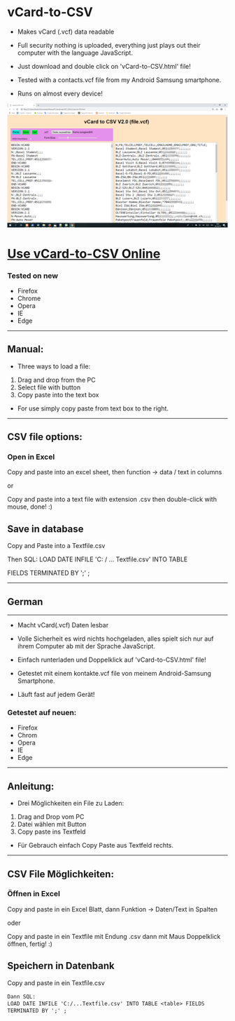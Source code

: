 # vCard-to-CSV

- Makes vCard (.vcf) data readable

- Full security nothing is uploaded, everything just plays out
  their computer with the language JavaScript.

- Just download and double click on 'vCard-to-CSV.html' file!

- Tested with a contacts.vcf file from my Android Samsung smartphone.

- Runs on almost every device!


![Bild](https://github.com/sauternic/Gif_Bilder/blob/master/VCard-to-CSV2.png)


# [Use vCard-to-CSV Online](https://sauternic.github.io/vCard-to-CSV/)


### Tested on new
    
- Firefox
- Chrome
- Opera
- IE
- Edge
	

----


## Manual:

- Three ways to load a file:

1. Drag and drop from the PC
2. Select file with button
3. Copy paste into the text box

- For use simply copy paste from text box to the right.


-----


## CSV file options:

### Open in Excel
  
  Copy and paste into an excel sheet, then function -> data / text in columns
 
or

  Copy and paste into a text file with extension .csv then double-click with mouse, done! :)


  ## Save in database

  Copy and Paste into a Textfile.csv
    
Then SQL:
    LOAD DATE INFILE 'C: / ... Textfile.csv' INTO TABLE <table> FIELDS TERMINATED BY ';' ;

--------

## German

------

- Macht vCard(.vcf) Daten lesbar   

- Volle Sicherheit es wird nichts hochgeladen, alles spielt sich nur auf  
  ihrem Computer ab mit der Sprache JavaScript.   

- Einfach runterladen und Doppelklick auf 'vCard-to-CSV.html' file!

- Getestet mit einem kontakte.vcf file von meinem Android-Samsung Smartphone.   

- Läuft fast auf jedem Gerät!   

### Getestet auf neuen:
    
- Firefox
- Chrom
 - Opera
 - IE
 - Edge

----

## Anleitung:   

- Drei Möglichkeiten ein File zu Laden:   

1. Drag and Drop vom PC   
2. Datei wählen mit Button   
3. Copy paste ins Textfeld    

- Für Gebrauch einfach Copy Paste aus Textfeld rechts.    


-----


## CSV File Möglichkeiten:

### Öffnen in Excel
  
  Copy and paste in ein Excel Blatt, dann Funktion -> Daten/Text in Spalten
 
oder

  Copy and paste in ein Textfile mit Endung .csv dann mit Maus Doppelklick öffnen, fertig! :)


## Speichern in Datenbank

  Copy and paste in ein Textfile.csv
    
	Dann SQL:
    LOAD DATE INFILE 'C:/...Textfile.csv' INTO TABLE <table> FIELDS TERMINATED BY ';' ;
